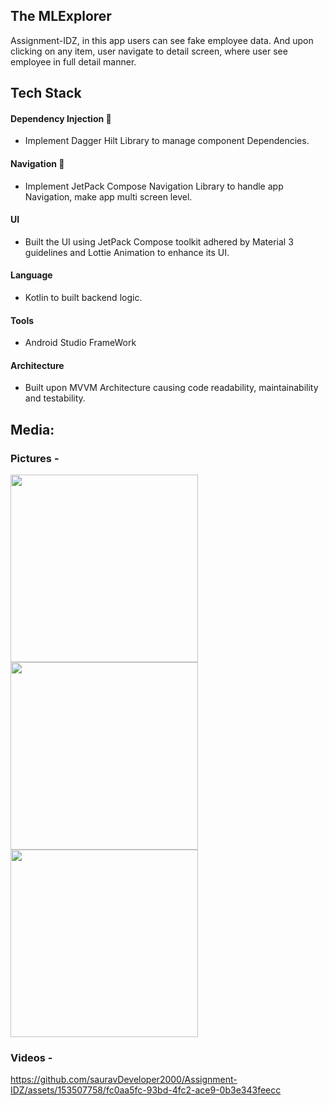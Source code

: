 
## The MLExplorer

Assignment-IDZ, in this app users can see fake employee data. And upon clicking on any item, user navigate to detail screen, where user see employee in full detail manner. 
## Tech Stack

#### Dependency Injection 💉
- Implement Dagger Hilt Library to manage component Dependencies.

#### Navigation 🧭
- Implement JetPack Compose Navigation Library to handle app Navigation, make app multi screen level.

#### UI
- Built the UI using JetPack Compose toolkit adhered by Material 3 guidelines and Lottie Animation to enhance its UI. 

#### Language 
- Kotlin to built backend logic.
#### Tools 
- Android Studio FrameWork

#### Architecture
- Built upon MVVM Architecture causing code readability, maintainability and testability. 


## Media:

### Pictures -
<img src=https://github.com/sauravDeveloper2000/Assignment-IDZ/assets/153507758/ff74db7d-f403-4728-8f92-7a0562f4b404 height=300>
<img src=https://github.com/sauravDeveloper2000/Assignment-IDZ/assets/153507758/8215063b-a926-4833-8f05-161313bdda65 height=300>
<img src=https://github.com/sauravDeveloper2000/Assignment-IDZ/assets/153507758/85c3c65a-087b-492d-9d18-bc63af51eada height=300>


### Videos -

https://github.com/sauravDeveloper2000/Assignment-IDZ/assets/153507758/fc0aa5fc-93bd-4fc2-ace9-0b3e343feecc

